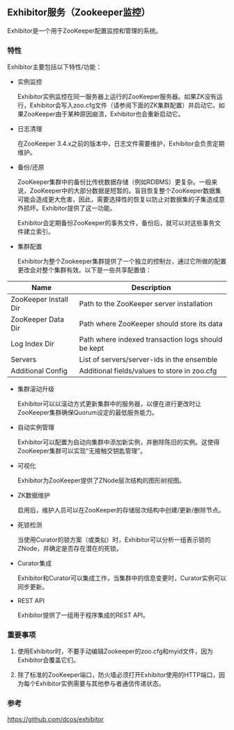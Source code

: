 ## Exhibitor服务（Zookeeper监控）

Exhibitor是一个用于ZooKeeper配置监控和管理的系统。

### 特性

Exhibitor主要包括以下特性/功能：

* 实例监控

  Exhibitor实例监控在同一服务器上运行的ZooKeeper服务器。如果ZK没有运行，Exhibitor会写入zoo.cfg文件（请参阅下面的ZK集群配置）并启动它。如果ZooKeeper由于某种原因崩溃，Exhibitor也会重新启动它。

* 日志清理

  在ZooKeeper 3.4.x之前的版本中，日志文件需要维护，Exhibitor会负责定期维护。

* 备份/还原

  ZooKeeper集群中的备份比传统数据存储（例如RDBMS）更复杂。一般来说，ZooKeeper中的大部分数据是短暂的。盲目恢复整个ZooKeeper数据集可能会造成更大危害，因此，需要选择性的恢复以防止对数据集的子集造成意外损坏。Exhibitor提供了这一功能。

  Exhibitor会定期备份ZooKeeper的事务文件，备份后，就可以对这些事务文件建立索引。

* 集群配置

  Exhibitor为整个Zookeeper集群提供了一个独立的控制台，通过它所做的配置更改会对整个集群有效。以下是一些共享配置值：

|Name|	Description|
|--|--|
|ZooKeeper Install Dir|	Path to the ZooKeeper server installation|
|ZooKeeper Data Dir|	Path where ZooKeeper should store its data|
|Log Index Dir|	Path where indexed transaction logs should be kept|
|Servers	|List of servers/server-ids in the ensemble|
|Additional Config	|Additional fields/values to store in zoo.cfg|

* 集群滚动升级

  Exhibitor可以以滚动方式更新集群中的服务器，以便在进行更改时让ZooKeeper集群确保Quorum设定的最低服务能力。

* 自动实例管理

  Exhibitor可以配置为自动向集群中添加新实例，并删除陈旧的实例。这使得ZooKeeper集群可以实现“无接触交钥匙管理”。

* 可视化

  Exhibitor为ZooKeeper提供了ZNode层次结构的图形树视图。

* ZK数据维护

  启用后，维护人员可以在ZooKeeper的存储层次结构中创建/更新/删除节点。

* 死锁检测

  当使用Curator的锁方案（或类似）时，Exhibitor可以分析一组表示锁的ZNode，并确定是否存在潜在的死锁。

* Curator集成

  Exhibitor和Curator可以集成工作，当集群中的信息变更时，Curator实例可以同步更新。

* REST API

  Exhibitor提供了一组用于程序集成的REST API。

### 重要事项

1. 使用Exhibitor时，不要手动编辑Zookeeper的zoo.cfg和myid文件，因为Exhibitor会覆盖它们。

2. 除了标准的ZooKeeper端口，防火墙必须打开Exhibitor使用的HTTP端口，因为每个Exhibitor实例需要与其他参与者通信传递状态。

### 参考

https://github.com/dcos/exhibitor

